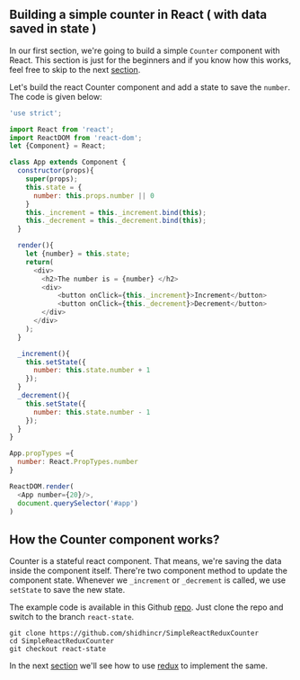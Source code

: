 ## Building a simple counter in React ( with data saved in state )

In our first section, we're going to build a simple `Counter` component with React. This section is just for the beginners and if you know how this works, feel free to skip to the next [section]((https://github.com/shidhincr/redux-learning/blob/master/section_02.md)).

Let's build the react Counter component and add a state to save the `number`. The code is given below:

```js
'use strict';

import React from 'react';
import ReactDOM from 'react-dom';
let {Component} = React;

class App extends Component {
  constructor(props){
    super(props);
    this.state = {
      number: this.props.number || 0
    }
    this._increment = this._increment.bind(this);
    this._decrement = this._decrement.bind(this);
  }

  render(){
    let {number} = this.state;
    return(
      <div>
        <h2>The number is = {number} </h2>
        <div>
            <button onClick={this._increment}>Increment</button>
            <button onClick={this._decrement}>Decrement</button>
        </div>
      </div>
    );
  }

  _increment(){
    this.setState({
      number: this.state.number + 1
    });
  }
  _decrement(){
    this.setState({
      number: this.state.number - 1
    });
  }
}

App.propTypes ={
  number: React.PropTypes.number
}

ReactDOM.render(
  <App number={20}/>,
  document.querySelector('#app')
)   
```


## How the Counter component works?

Counter is a stateful react component. That means, we're saving the data inside the component itself. There're two component method to update the component state. Whenever we `_increment` or `_decrement` is called, we use `setState` to save the new state.


The example code is available in this Github [repo](https://github.com/shidhincr/SimpleReactReduxCounter). Just clone the repo and switch to the branch `react-state`.

```
git clone https://github.com/shidhincr/SimpleReactReduxCounter
cd SimpleReactReduxCounter
git checkout react-state
```

In the next [section]((https://github.com/shidhincr/redux-learning/blob/master/section_02.md)) we'll see how to use [redux](https://www.npmjs.com/package/redux) to implement the same.

